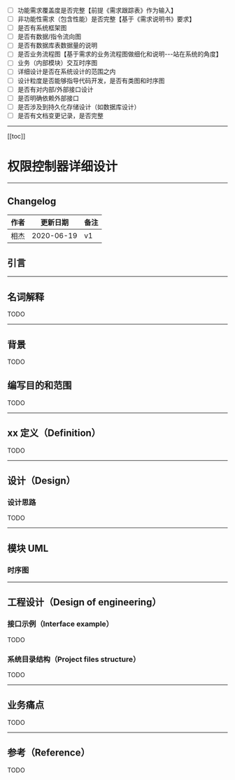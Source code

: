 - [ ] 功能需求覆盖度是否完整【前提《需求跟踪表》作为输入】
- [ ] 非功能性需求（包含性能）是否完整【基于《需求说明书》要求】
- [ ] 是否有系统框架图
- [ ] 是否有数据/指令流向图
- [ ] 是否有数据库表数据量的说明
- [ ] 是否业务流程图【基于需求的业务流程图做细化和说明---站在系统的角度】
- [ ] 业务（内部模块）交互时序图
- [ ] 详细设计是否在系统设计的范围之内
- [ ] 设计粒度是否能够指导代码开发，是否有类图和时序图
- [ ] 是否有对内部/外部接口设计
- [ ] 是否明确依赖外部接口
- [ ] 是否涉及到持久化存储设计（如数据库设计）
- [ ] 是否有文档变更记录，是否完整

-----

[[toc]]

# 权限控制器详细设计

-----

## Changelog

| 作者 | 更新日期 | 备注 |
|---|---|---|
| 相杰 | 2020-06-19 | v1 |

## 引言



-----

## 名词解释

TODO

-----

## 背景

TODO

## 编写目的和范围

TODO

-----

## xx 定义（Definition）

TODO

-----

## 设计（Design）

### 设计思路

TODO

-----

## 模块 UML

### 时序图

-----

## 工程设计（Design of engineering）

### 接口示例（Interface example）

TODO

### 系统目录结构（Project files structure）

TODO

-----

## 业务痛点

TODO

-----

## 参考（Reference）

TODO
